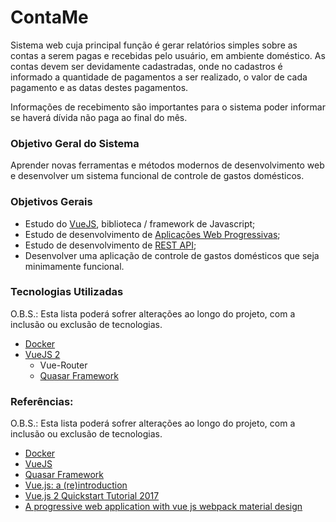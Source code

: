 # ContaMe

Sistema web cuja principal função é gerar relatórios simples sobre as contas a serem pagas e recebidas pelo usuário, em ambiente doméstico. As contas devem ser devidamente cadastradas, onde no cadastros é informado a quantidade de pagamentos a ser realizado, o valor de cada pagamento e as datas destes pagamentos.

Informações de recebimento são importantes para o sistema poder informar se haverá dívida não paga ao final do mês.

### Objetivo Geral do Sistema

Aprender novas ferramentas e métodos modernos de desenvolvimento web e desenvolver um sistema funcional de controle de gastos domésticos.

### Objetivos Gerais

- Estudo do [VueJS](https://vuejs.org/), biblioteca / framework de Javascript;
- Estudo de desenvolvimento de [Aplicações Web Progressivas](https://developers.google.com/web/progressive-web-apps/);
- Estudo de desenvolvimento de [REST API](http://www.restapitutorial.com/);
- Desenvolver uma aplicação de controle de gastos domésticos que seja minimamente funcional.

### Tecnologias Utilizadas
O.B.S.: Esta lista poderá sofrer alterações ao longo do projeto, com a inclusão ou exclusão de tecnologias.
- [Docker](https://www.docker.com/)
- [VueJS 2](https://vuejs.org/)
  - Vue-Router
  - [Quasar Framework](http://quasar-framework.org)

### Referências:
O.B.S.: Esta lista poderá sofrer alterações ao longo do projeto, com a inclusão ou exclusão de tecnologias.
- [Docker](https://docs.docker.com/)
- [VueJS](https://vuejs.org/v2/guide/)
- [Quasar Framework](http://quasar-framework.org)
- [Vue.js: a (re)introduction](https://medium.com/@youyuxi/vue-js-a-re-introduction-ed159414a1be)
- [Vue.js 2 Quickstart Tutorial 2017](https://medium.com/codingthesmartway-com-blog/vue-js-2-quickstart-tutorial-2017-246195cfbdd2)
- [A progressive web application with vue js webpack material design](https://blog.sicara.com/a-progressive-web-application-with-vue-js-webpack-material-design-part-1-c243e2e6e402)
